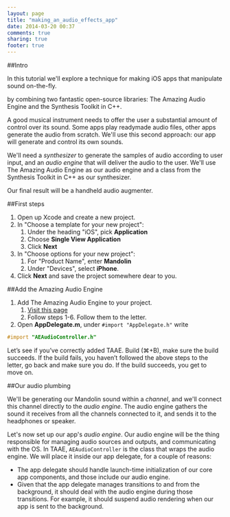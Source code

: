 ```yaml
---
layout: page
title: "making_an_audio_effects_app"
date: 2014-03-20 00:37
comments: true
sharing: true
footer: true
---
```



##Intro

In this tutorial we'll explore a technique for making iOS apps that manipulate sound on-the-fly.

 by combining two fantastic open-source libraries: The Amazing Audio Engine and the Synthesis Toolkit in C++. 

A good musical instrument needs to offer the user a substantial amount of control over its sound. Some apps play readymade audio files, other apps generate the audio from scratch. We'll use this second approach: our app will generate and control its own sounds.

We'll need a *synthesizer* to generate the samples of audio according to user input, and an *audio engine* that will deliver the audio to the user. We'll use The Amazing Audio Engine as our audio engine and a class from the Synthesis Toolkit in C++ as our synthesizer. 

Our final result will be a handheld audio augmenter.

##First steps

1. Open up Xcode and create a new project.
1. In "Choose a template for your new project":
    1. Under the heading "iOS", pick **Application**
    1. Choose **Single View Application**
    1. Click **Next**
1. In "Choose options for your new project":
    1. For "Product Name", enter **Mandolin**
    1. Under "Devices", select **iPhone**.
1. Click **Next** and save the project somewhere dear to you.

##Add the Amazing Audio Engine
1. Add The Amazing Audio Engine to your project. 
    1. [Visit this page](http://theamazingaudioengine.com/doc/_getting-_started.html)
    1. Follow steps 1-6. Follow them to the letter. 
1. Open **AppDelegate.m**, under `#import "AppDelegate.h"` write

```objective-c
#import "AEAudioController.h"
```

Let’s see if you’ve correctly added TAAE. Build (⌘+B), make sure the build succeeds. If the build fails, you haven’t followed the above steps to the letter, go back and make sure you do. If the build succeeds, you get to move on.


##Our audio plumbing

We'll be generating our Mandolin sound within a *channel*, and we'll connect this channel directly to the *audio engine*. The audio engine gathers the sound it receives from all the channels connected to it, and sends it to the headphones or speaker. 

Let's now set up our app's *audio engine*. Our audio engine will be the thing responsible for managing audio sources and outputs, and communicating with the OS. In TAAE, `AEAudioController` is the class that wraps the audio engine. We will place it inside our app delegate, for a couple of reasons:

  * The app delegate should handle launch-time initialization of our core app components, and those include our audio engine. 
  * Given that the app delegate manages transitions to and from the background, it should deal with the audio engine during those transitions. For example, it should suspend audio rendering when our app is sent to the background. 
